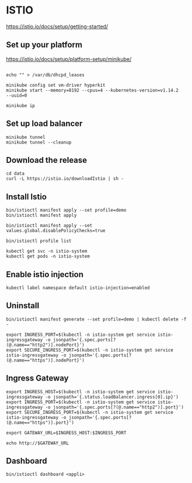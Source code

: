 # ISTIO

https://istio.io/docs/setup/getting-started/

## Set up your platform

https://istio.io/docs/setup/platform-setup/minikube/

```

echo "" > /var/db/dhcpd_leases

minikube config set vm-driver hyperkit
minikube start --memory=8192 --cpus=4 --kubernetes-version=v1.14.2  
--uuid=0

minikube ip
```

## Set up load balancer

```
minikube tunnel
minikube tunnel --cleanup
```

## Download the release

```
cd data 
curl -L https://istio.io/downloadIstio | sh -
```

## Install Istio

```
bin/istioctl manifest apply --set profile=demo
bin/istioctl manifest apply

bin/istioctl manifest apply --set values.global.disablePolicyChecks=true

bin/istioctl profile list

kubectl get svc -n istio-system
kubectl get pods -n istio-system
```

## Enable istio injection

```
kubectl label namespace default istio-injection=enabled
```

## Uninstall

```
bin/istioctl manifest generate --set profile=demo | kubectl delete -f -

export INGRESS_PORT=$(kubectl -n istio-system get service istio-ingressgateway -o jsonpath='{.spec.ports[?(@.name=="http2")].nodePort}')
export SECURE_INGRESS_PORT=$(kubectl -n istio-system get service istio-ingressgateway -o jsonpath='{.spec.ports[?(@.name=="https")].nodePort}')
```

## Ingress Gateway

```
export INGRESS_HOST=$(kubectl -n istio-system get service istio-ingressgateway -o jsonpath='{.status.loadBalancer.ingress[0].ip}')
export INGRESS_PORT=$(kubectl -n istio-system get service istio-ingressgateway -o jsonpath='{.spec.ports[?(@.name=="http2")].port}')
export SECURE_INGRESS_PORT=$(kubectl -n istio-system get service istio-ingressgateway -o jsonpath='{.spec.ports[?(@.name=="https")].port}')

export GATEWAY_URL=$INGRESS_HOST:$INGRESS_PORT

echo http://$GATEWAY_URL
```

## Dashboard

```bin/istioctl dashboard <appli>```